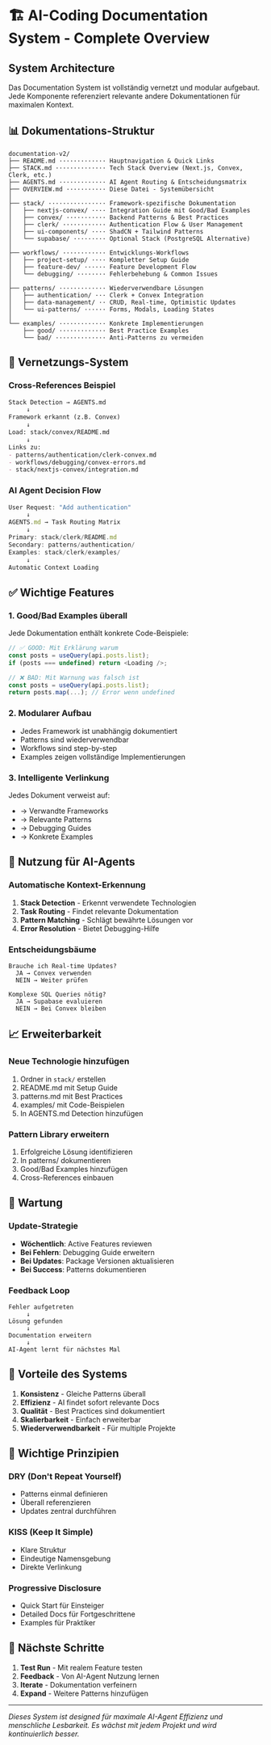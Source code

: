 # 🏗️ AI-Coding Documentation System - Complete Overview

## System Architecture

Das Documentation System ist vollständig vernetzt und modular aufgebaut. Jede Komponente referenziert relevante andere Dokumentationen für maximalen Kontext.

## 📊 Dokumentations-Struktur

```
documentation-v2/
├── README.md ············· Hauptnavigation & Quick Links
├── STACK.md ·············· Tech Stack Overview (Next.js, Convex, Clerk, etc.)
├── AGENTS.md ············· AI Agent Routing & Entscheidungsmatrix
├── OVERVIEW.md ··········· Diese Datei - Systemübersicht
│
├── stack/ ················ Framework-spezifische Dokumentation
│   ├── nextjs-convex/ ···· Integration Guide mit Good/Bad Examples
│   ├── convex/ ··········· Backend Patterns & Best Practices
│   ├── clerk/ ············ Authentication Flow & User Management
│   ├── ui-components/ ···· ShadCN + Tailwind Patterns
│   └── supabase/ ········· Optional Stack (PostgreSQL Alternative)
│
├── workflows/ ············ Entwicklungs-Workflows
│   ├── project-setup/ ···· Kompletter Setup Guide
│   ├── feature-dev/ ······ Feature Development Flow
│   └── debugging/ ········ Fehlerbehebung & Common Issues
│
├── patterns/ ············· Wiederverwendbare Lösungen
│   ├── authentication/ ··· Clerk + Convex Integration
│   ├── data-management/ ·· CRUD, Real-time, Optimistic Updates
│   └── ui-patterns/ ······ Forms, Modals, Loading States
│
└── examples/ ············· Konkrete Implementierungen
    ├── good/ ············· Best Practice Examples
    └── bad/ ·············· Anti-Patterns zu vermeiden
```

## 🔗 Vernetzungs-System

### Cross-References Beispiel

```markdown
Stack Detection → AGENTS.md
     ↓
Framework erkannt (z.B. Convex)
     ↓
Load: stack/convex/README.md
     ↓
Links zu:
- patterns/authentication/clerk-convex.md
- workflows/debugging/convex-errors.md
- stack/nextjs-convex/integration.md
```

### AI Agent Decision Flow

```javascript
User Request: "Add authentication"
     ↓
AGENTS.md → Task Routing Matrix
     ↓
Primary: stack/clerk/README.md
Secondary: patterns/authentication/
Examples: stack/clerk/examples/
     ↓
Automatic Context Loading
```

## ✅ Wichtige Features

### 1. Good/Bad Examples überall

Jede Dokumentation enthält konkrete Code-Beispiele:

```typescript
// ✅ GOOD: Mit Erklärung warum
const posts = useQuery(api.posts.list);
if (posts === undefined) return <Loading />;

// ❌ BAD: Mit Warnung was falsch ist
const posts = useQuery(api.posts.list);
return posts.map(...); // Error wenn undefined
```

### 2. Modularer Aufbau

- Jedes Framework ist unabhängig dokumentiert
- Patterns sind wiederverwendbar
- Workflows sind step-by-step
- Examples zeigen vollständige Implementierungen

### 3. Intelligente Verlinkung

Jedes Dokument verweist auf:
- → Verwandte Frameworks
- → Relevante Patterns
- → Debugging Guides
- → Konkrete Examples

## 🚀 Nutzung für AI-Agents

### Automatische Kontext-Erkennung

1. **Stack Detection** - Erkennt verwendete Technologien
2. **Task Routing** - Findet relevante Dokumentation
3. **Pattern Matching** - Schlägt bewährte Lösungen vor
4. **Error Resolution** - Bietet Debugging-Hilfe

### Entscheidungsbäume

```
Brauche ich Real-time Updates?
  JA → Convex verwenden
  NEIN → Weiter prüfen

Komplexe SQL Queries nötig?
  JA → Supabase evaluieren
  NEIN → Bei Convex bleiben
```

## 📈 Erweiterbarkeit

### Neue Technologie hinzufügen

1. Ordner in `stack/` erstellen
2. README.md mit Setup Guide
3. patterns.md mit Best Practices
4. examples/ mit Code-Beispielen
5. In AGENTS.md Detection hinzufügen

### Pattern Library erweitern

1. Erfolgreiche Lösung identifizieren
2. In patterns/ dokumentieren
3. Good/Bad Examples hinzufügen
4. Cross-References einbauen

## 🔄 Wartung

### Update-Strategie

- **Wöchentlich**: Active Features reviewen
- **Bei Fehlern**: Debugging Guide erweitern
- **Bei Updates**: Package Versionen aktualisieren
- **Bei Success**: Patterns dokumentieren

### Feedback Loop

```
Fehler aufgetreten
     ↓
Lösung gefunden
     ↓
Documentation erweitern
     ↓
AI-Agent lernt für nächstes Mal
```

## 🎯 Vorteile des Systems

1. **Konsistenz** - Gleiche Patterns überall
2. **Effizienz** - AI findet sofort relevante Docs
3. **Qualität** - Best Practices sind dokumentiert
4. **Skalierbarkeit** - Einfach erweiterbar
5. **Wiederverwendbarkeit** - Für multiple Projekte

## 📝 Wichtige Prinzipien

### DRY (Don't Repeat Yourself)
- Patterns einmal definieren
- Überall referenzieren
- Updates zentral durchführen

### KISS (Keep It Simple)
- Klare Struktur
- Eindeutige Namensgebung
- Direkte Verlinkung

### Progressive Disclosure
- Quick Start für Einsteiger
- Detailed Docs für Fortgeschrittene
- Examples für Praktiker

## 🚦 Nächste Schritte

1. **Test Run** - Mit realem Feature testen
2. **Feedback** - Von AI-Agent Nutzung lernen
3. **Iterate** - Dokumentation verfeinern
4. **Expand** - Weitere Patterns hinzufügen

---

*Dieses System ist designed für maximale AI-Agent Effizienz und menschliche Lesbarkeit. Es wächst mit jedem Projekt und wird kontinuierlich besser.*